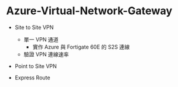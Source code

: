 # Azure-Virtual-Network-Gateway

 - Site to Site VPN <br>
	- 單一 VPN 通道 <br>
		- 實作 Azure 與 Fortigate 60E 的 S2S 連線 <br>
	- 驗證 VPN 連線速率
 - Point to Site VPN <br>

	
 - Express Route <br>
	